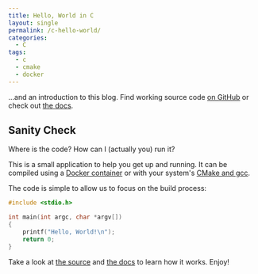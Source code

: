 ```yaml
---
title: Hello, World in C
layout: single
permalink: /c-hello-world/
categories:
  - C
tags:
  - c
  - cmake
  - docker
---
```


...and an introduction to this blog. Find working source code
[on GitHub](https://github.com/KevinWMatthews/c-hello_world/) or check out
[the docs](https://kevinwmatthews.github.io/c-hello_world/).


## Sanity Check

Where is the code? How can I (actually you) run it?

This is a small application to help you get up and running.
It can be compiled using a
[Docker container](https://kevinwmatthews.github.io/c-hello_world/docker.html)
 or with your system's
 [CMake and gcc](https://kevinwmatthews.github.io/c-hello_world/system-tools.html).

The code is simple to allow us to focus on the build process:
```c
#include <stdio.h>

int main(int argc, char *argv[])
{
    printf("Hello, World!\n");
    return 0;
}
```

Take a look at
[the source](https://github.com/KevinWMatthews/c-hello_world/) and
[the docs](https://kevinwmatthews.github.io/c-hello_world/)
to learn how it works. Enjoy!
